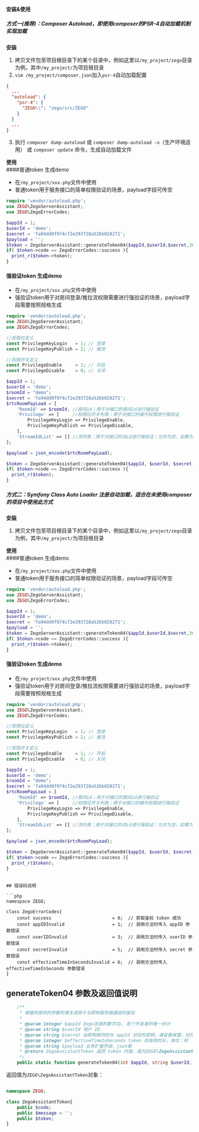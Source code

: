 #### 安装&使用
##### 方式一(推荐)：Composer Autoload，即使用composer的PSR-4自动加载机制实现加载
**安装**
1. 拷贝文件包至项目根目录下的某个目录中，例如这里以`/my_project/zego`目录为例，其中`/my_project/`为项目根目录
2. `vim /my_project/composer.json`加入`psr-4`自动加载配置
```json
{
  ...
  "autoload": {
    "psr-4": {
      "ZEGO\\": "zego/src/ZEGO"
    }
  }
  ...
}
```
3. 执行 `composer dump-autoload` 或 `composer dump-autoload -o`（生产环境适用） 或 `composer update` 命令，生成自动加载文件

**使用**  
####普通token 生成demo
- 在`/my_project/xxx.php`文件中使用
- 普通token用于服务接口的简单权限验证的场景，payload字段可传空
```php
require 'vendor/autoload.php';
use ZEGO\ZegoServerAssistant;
use ZEGO\ZegoErrorCodes;

$appId = 1;
$userId = 'demo';
$secret = 'fa94dd0f974cf2e293728a526b028271';
$payload = '';
$token = ZegoServerAssistant::generateToken04($appId,$userId,$secret,3600,$payload);
if( $token->code == ZegoErrorCodes::success ){
  print_r($token->token);
}
```

#### 强验证token 生成demo
- 在`/my_project/xxx.php`文件中使用
- 强验证token用于对房间登录/推拉流权限需要进行强验证的场景，payload字段需要按照规格生成
```php
require 'vendor/autoload.php';
use ZEGO\ZegoServerAssistant;
use ZEGO\ZegoErrorCodes;

//权限位定义
const PrivilegeKeyLogin   = 1; // 登录
const PrivilegeKeyPublish = 2; // 推流

//权限开关定义
const PrivilegeEnable     = 1; // 开启
const PrivilegeDisable    = 0; // 关闭

$appId = 1;
$userId = 'demo';
$roomId = "demo";
$secret = 'fa94dd0f974cf2e293728a526b028271';
$rtcRoomPayLoad = [
    'RoomId' => $roomId, //房间id；用于对接口的房间id进行强验证
    'Privilege' => [     //权限位开关列表；用于对接口的操作权限进行强验证
        PrivilegeKeyLogin => PrivilegeEnable,
        PrivilegeKeyPublish => PrivilegeDisable,
    ],
    'StreamIdList' => [] //流列表；用于对接口的流id进行强验证；允许为空，如果为空，则不对流id验证
];

$payload = json_encode($rtcRoomPayLoad);

$token = ZegoServerAssistant::generateToken04($appId, $userId, $secret, 3600, $payload);
if( $token->code == ZegoErrorCodes::success ){
  print_r($token);
}
```

##### 方式二：Symfony Class Auto Loader 注册自动加载，适合在未使用composer的项目中使用此方式
**安装**
1. 拷贝文件包至项目根目录下的某个目录中，例如这里以`/my_project/zego`目录为例，其中`/my_project/`为项目根目录

**使用**  
####普通token 生成demo
- 在`/my_project/xxx.php`文件中使用
- 普通token用于服务接口的简单权限验证的场景，payload字段可传空
```php
require 'vendor/autoload.php';
use ZEGO\ZegoServerAssistant;
use ZEGO\ZegoErrorCodes;

$appId = 1;
$userId = 'demo';
$secret = 'fa94dd0f974cf2e293728a526b028271';
$payload = '';
$token = ZegoServerAssistant::generateToken04($appId,$userId,$secret,3600,$payload);
if( $token->code == ZegoErrorCodes::success ){
  print_r($token->token);
}
```

#### 强验证token 生成demo
- 在`/my_project/xxx.php`文件中使用
- 强验证token用于对房间登录/推拉流权限需要进行强验证的场景，payload字段需要按照规格生成
```php
require 'vendor/autoload.php';
use ZEGO\ZegoServerAssistant;
use ZEGO\ZegoErrorCodes;

//权限位定义
const PrivilegeKeyLogin   = 1; // 登录
const PrivilegeKeyPublish = 2; // 推流

//权限开关定义
const PrivilegeEnable     = 1; // 开启
const PrivilegeDisable    = 0; // 关闭

$appId = 1;
$userId = 'demo';
$roomId = "demo";
$secret = 'fa94dd0f974cf2e293728a526b028271';
$rtcRoomPayLoad = [
    'RoomId' => $roomId, //房间id；用于对接口的房间id进行强验证
    'Privilege' => [     //权限位开关列表；用于对接口的操作权限进行强验证
        PrivilegeKeyLogin => PrivilegeEnable,
        PrivilegeKeyPublish => PrivilegeDisable,
    ],
    'StreamIdList' => [] //流列表；用于对接口的流id进行强验证；允许为空，如果为空，则不对流id验证
];

$payload = json_encode($rtcRoomPayLoad);

$token = ZegoServerAssistant::generateToken04($appId, $userId, $secret, 3600, $payload);
if( $token->code == ZegoErrorCodes::success ){
  print_r($token);
}
```

```

## 错误码说明

```php
namespace ZEGO;

class ZegoErrorCodes{
    const success                       = 0;  // 获取鉴权 token 成功
    const appIDInvalid                  = 1;  // 调用方法时传入 appID 参数错误
    const userIDInvalid                 = 3;  // 调用方法时传入 userID 参数错误
    const secretInvalid                 = 5;  // 调用方法时传入 secret 参数错误
    const effectiveTimeInSecondsInvalid = 6;  // 调用方法时传入 effectiveTimeInSeconds 参数错误
}
```


## generateToken04 参数及返回值说明

```php
    /**
     * 根据所提供的参数列表生成用于与即构服务端通信的鉴权
     *
     * @param integer $appId Zego派发的数字ID, 各个开发者的唯一标识
     * @param string $userId 用户 ID
     * @param string $secret 由即构提供的与 appId 对应的密钥，请妥善保管，切勿外泄
     * @param integer $effectiveTimeInSeconds token 的有效时长，单位：秒
     * @param string $payload 业务扩展字段，json串
     * @return ZegoAssistantToken 返回 token 内容，值为ZEGO\ZegoAssistantToken对象，在使用前，请检查对象code属性是否为 ZEGO\ZegoErrorCodes::success。实际 token 内容保存在 token 属性中
     */
    public static function generateToken04(int $appId, string $userId, string $secret, int $effectiveTimeInSeconds, string $payload )


```
返回值为`ZEGO\ZegoAssistantToken`对象：
```php

namespace ZEGO;

class ZegoAssistantToken{
    public $code;
    public $message = '';
    public $token;
}
```